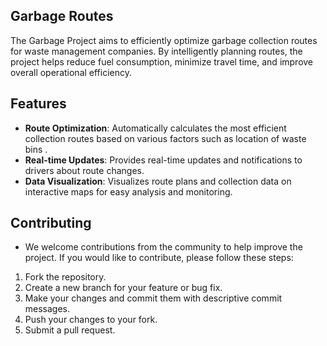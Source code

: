 ## Garbage Routes

The Garbage Project aims to efficiently optimize garbage collection routes for waste management companies. By intelligently planning routes, the project helps reduce fuel consumption, minimize travel time, and improve overall operational efficiency.

## Features

- **Route Optimization**: Automatically calculates the most efficient collection routes based on various factors such as location of waste bins .
- **Real-time Updates**: Provides real-time updates and notifications to drivers about route changes.
- **Data Visualization**: Visualizes route plans and collection data on interactive maps for easy analysis and monitoring.


## Contributing
- We welcome contributions from the community to help improve the project. If you would like to contribute, please follow these steps:

1. Fork the repository.
2. Create a new branch for your feature or bug fix.
3. Make your changes and commit them with descriptive commit messages.
4. Push your changes to your fork.
5. Submit a pull request.
